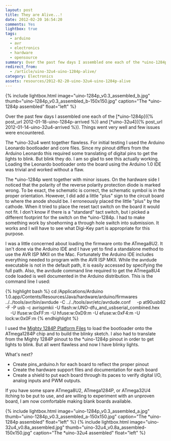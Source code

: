 ```yaml
---
layout: post
title: They are Alive...!
date: 2012-02-20 16:54:20
comments: Yes
lightbox: true
tags:
  - arduino
  - avr
  - electronics
  - hardware
  - opensource
summary: Over the past few days I assembled one each of the *uino-1284p and *uino-32u4. Things went very well and few issues were encountered.
redirect_from:
  - /article/uino-32u4-uino-1284p-alive/
category: Electronics
assets: resources/2012-02-20-uino-32u4-uino-1284p-alive
---
```


{% include lightbox.html image="uino-1284p_v0.3_assembled_b.jpg" thumb="uino-1284p_v0.3_assembled_b-150x150.jpg" caption="The *uino-1284p assembled"  float="left" %}

Over the past few days I assembled one each of the [\*uino-1284p]({% post_url 2012-01-18-uino-1284p-arrived %}) and [\*uino-32u4]({% post_url 2012-01-14-uino-32u4-arrived %}). Things went very well and few issues were encountered.

The *uino-32u4 went together flawless. For initial testing I used the Arduino Leonardo bootloader and core files. Since my pinout differs from the Arduino Leonardo this required some translating of digital pins to get the lights to blink. But blink they do. I am so glad to see this actually working. Loading the Leonardo bootloader onto the board using the Arduino 1.0 IDE was trivial and worked without a flaw.

The *uino-1284p went together with minor issues. On the hardware side I noticed that the polarity of the reverse polarity protection diode is marked wrong. To be exact, the schematic is correct, the schematic symbol is in the proper orientation. However, I did add a little "plus" sign to the circuit board to where the anode should be. I erroneously placed the little "plus" by the cathode. When it tried to place the reset tact switch on the board it would not fit. I don't know if there is a "standard" tact switch, but i picked a different footprint for the switch on the *uino-1284p. I had to make something work by shoehorning a through hole switch into submission. It works and I will have to see what Digi-Key part is appropriate for this purpose.

I was a little concerned about loading the firmware onto the ATmega8U2. It isn't done via the Arduino IDE and I have yet to find a standalone method to use the AVR ISP MKII on the Mac. Fortunately the Arduino IDE includes everything needed to program with the AVR ISP MKII. While the avrdude executable is not in the default path, it is easily accessed by specifying the full path. Also, the avrdude command line required to get the ATmega8U4 code loaded is well documented in the Arduino distribution. This is the command line I used:

{% highlight bash %}
cd /Applications/Arduino 1.0.app/Contents/Resources/Java/hardware/arduino/firmwares
../../tools/avr/bin/avrdude -C ../../tools/avr/etc/avrdude.conf     -p at90usb82 -F -P usb -c avrispmkii -U flash:w:UNO-dfu_and_usbserial_combined.hex     -U lfuse:w:0xFF:m -U hfuse:w:0xD9:m -U efuse:w:0xF4:m -U lock:w:0x0F:m
{% endhighlight %}

I used the [Mighty 1284P Platform Files](https://github.com/maniacbug/mighty-1284p) to load the bootloader onto the ATmega1284P chip and to build the blinky sketch. I also had to translate from the Mighty 1284P pinout to the *uino-1284p pinout in order to get lights to blink. But all went flawless and now I have blinky lights.

What's next?
* Create pins_arduino.h for each board to reflect the proper pinout
* Create the hardware support files and documentation for each board
* Create a shield to put each board through its paces to verify digital I/O, analog inputs and PWM outputs.

If you have some spare ATmega8U2, ATmega1284P, or ATmega32U4 itching to be put to use, and are willing to experiment with an unproven board, I am now comfortable making blank boards available.

{% include lightbox.html image="uino-1284p_v0.3_assembled_a.jpg" thumb="uino-1284p_v0.3_assembled_a-150x150.jpg" caption="The *uino-1284p assembled"  float="left" %}
{% include lightbox.html image="uino-32u4_v0.8a_assembled.jpg" thumb="uino-32u4_v0.8a_assembled-150x150.jpg" caption="The *uino-32u4 assembled"  float="left" %}
